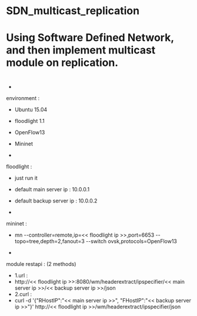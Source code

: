 # SDN_multicast_replication
# Using Software Defined Network, and then implement multicast module on replication.
# 

-
environment :
-  Ubuntu 15.04
-  floodlight 1.1
-  OpenFlow13
-  Mininet

-
floodlight :
-  just run it
-  default main server ip : 10.0.0.1
-  default backup server ip : 10.0.0.2

-
mininet :
-  mn --controller=remote,ip=<< floodlight ip >>,port=6653 --topo=tree,depth=2,fanout=3 --switch ovsk,protocols=OpenFlow13

-
module restapi : (2 methods)
-  1.url :
  -  http://<< floodlight ip >>:8080/wm/headerextract/ipspecifier/<< main server ip >>/<< backup server ip >>/json
-  2.curl :
  -  curl -d '{"RHostIP":"<< main server ip >>", "FHostIP":"<< backup server ip >>"}' http://<< floodlight ip >>/wm/headerextract/ipspecifier/json
